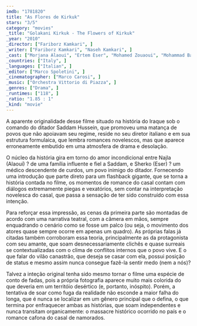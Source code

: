 ```yaml
---
imdb: "1781820"
title: "As Flores de Kirkuk"
stars: "3/5"
category: "movies"
_title: "Golakani Kirkuk - The Flowers of Kirkuk"
_year: "2010"
_director: ["Fariborz Kamkari", ]
_writer: ["Fariborz Kamkari", "Naseh Kamkari", ]
_cast: ["Morjana Alaoui", "Ertem Eser", "Mohamed Zouaoui", "Mohammad Bakri", "Maryam Hassouni", "Ashraf Hamdi", "Falah Fleveh", "Shilan Rahmani", "Sarkaw Gorany", ]
_countries: ["Italy", ]
_languages: ["Italian", ]
_editor: ["Marco Spoletini", ]
_cinematographer: ["Marco Carosi", ]
_music: ["Orchestra Vittorio di Piazza", ]
_genres: ["Drama", ]
_runtimes: ["118", ]
_ratio: "1.85 : 1"
_kind: "movie"
---
```


A aparente originalidade desse filme situado na história do Iraque sob o comando do ditador Saddam Hussein, que promoveu uma matança de povos que não apoiavam seu regime, reside no seu diretor italiano e em sua estrutura formulaica, que lembra romances novelescos, mas que aparece erroneamente embutido em uma atmosfera de drama e desolação.

O núcleo da história gira em torno do amor incondicional entre Najla (Alaoui) ? de uma família influente e fiel a Saddam, e Sherko (Eser) ? um médico descendente de curdos, um povo inimigo do ditador. Fornecendo uma introdução que parte direto para um flashback gigante, que se torna a história contada no filme, os momentos de romance do casal contam com diálogos extremamente piegas e vexatórios, sem contar na interpretação novelesca do casal, que passa a sensação de ter sido construído com essa intenção.

Para reforçar essa impressão, as cenas da primeira parte são montadas de acordo com uma narrativa teatral, com a câmera em mãos, sempre enquadrando o cenário como se fosse um palco (ou seja, o movimento dos atores quase sempre ocorre em apenas um quadro). As próprias falas já citadas também corroboram essa teoria, principalmente as da protagonista com seu amante, que soam desnecessariamente clichês e quase surreais se contextualizadas com o clima de conflitos internos que o povo vive. E o que falar do vilão canastrão, que deseja se casar com ela, possui posição de status e mesmo assim nunca consegue fazê-la sentir medo (nem a nós)?

Talvez a inteção original tenha sido mesmo tornar o filme uma espécie de conto de fadas, pois a própria fotografia aparece muito mais colorida do que deveria em um territóio desértico (e, portanto, inóspito). Porém, a tentativa de soar como fuga da realidade não esconde a maior falha do longa, que é nunca se localizar em um gênero principal que o defina, o que termina por enfraquecer ambas as histórias, que soam independentes e nunca transitam organicamente: o massacre histórico ocorrido no país e o romance cafona do casal de namorados.

